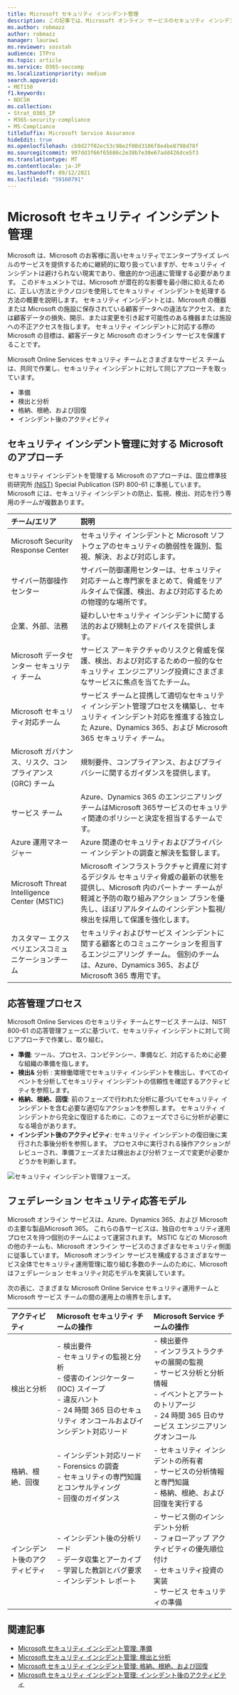 ```yaml
---
title: Microsoft セキュリティ インシデント管理
description: この記事では、Microsoft オンライン サービスのセキュリティ インシデント管理プロセスの概要について説明します。
ms.author: robmazz
author: robmazz
manager: laurawi
ms.reviewer: sosstah
audience: ITPro
ms.topic: article
ms.service: O365-seccomp
ms.localizationpriority: medium
search.appverid:
- MET150
f1.keywords:
- NOCSH
ms.collection:
- Strat_O365_IP
- M365-security-compliance
- MS-Compliance
titleSuffix: Microsoft Service Assurance
hideEdit: true
ms.openlocfilehash: cb9d27f02ec53c98e2f00d3106f8e4be8798d78f
ms.sourcegitcommit: 997dd3f66f65686c2e38b7e30e67add426dce5f3
ms.translationtype: MT
ms.contentlocale: ja-JP
ms.lasthandoff: 09/12/2021
ms.locfileid: "59160791"
---
```

# <a name="microsoft-security-incident-management"></a>Microsoft セキュリティ インシデント管理

Microsoft は、Microsoft のお客様に高いセキュリティでエンタープライズ レベルのサービスを提供するために継続的に取り扱っていますが、セキュリティ インシデントは避けられない現実であり、徹底的かつ迅速に管理する必要があります。 このドキュメントでは、Microsoft が潜在的な影響を最小限に抑えるために、正しい方法とテクノロジを使用してセキュリティ インシデントを処理する方法の概要を説明します。 セキュリティ インシデントとは、Microsoft の機器または Microsoft の施設に保存されている顧客データへの違法なアクセス、または顧客データの損失、開示、または変更を引き起す可能性のある機器または施設への不正アクセスを指します。 セキュリティ インシデントに対応する際の Microsoft の目標は、顧客データと Microsoft のオンライン サービスを保護することです。

Microsoft Online Services セキュリティ チームとさまざまなサービス チームは、共同で作業し、セキュリティ インシデントに対して同じアプローチを取っています。

- 準備
- 検出と分析
- 格納、根絶、および回復
- インシデント後のアクティビティ

## <a name="microsoft-approach-to-security-incident-management"></a>セキュリティ インシデント管理に対する Microsoft のアプローチ

セキュリティ インシデントを管理する Microsoft のアプローチは、国立標準技術研究所 [(NIST)](https://www.nist.gov/) Special Publication (SP) 800-61 に準拠しています。 Microsoft には、セキュリティ インシデントの防止、監視、検出、対応を行う専用のチームが複数あります。

|**チーム/エリア**|**説明**|
|:------------|:--------------|
| Microsoft Security Response Center | セキュリティ インシデントと Microsoft ソフトウェアのセキュリティの脆弱性を識別、監視、解決、および対応します。 |
| サイバー防御操作センター | サイバー防御運用センターは、セキュリティ対応チームと専門家をまとめて、脅威をリアルタイムで保護、検出、および対応するための物理的な場所です。 |
| 企業、外部、法務 | 疑わしいセキュリティ インシデントに関する法的および規制上のアドバイスを提供します。 |
| Microsoft データセンター セキュリティ チーム | サービス アーキテクチャのリスクと脅威を保護、検出、および対応するための一般的なセキュリティ エンジニアリング投資にさまざまなサービスに焦点を当てたチーム。 |
| Microsoft セキュリティ対応チーム | サービス チームと提携して適切なセキュリティ インシデント管理プロセスを構築し、セキュリティ インシデント対応を推進する独立した Azure、Dynamics 365、および Microsoft 365 セキュリティ チーム。 |
| Microsoft ガバナンス、リスク、コンプライアンス (GRC) チーム | 規制要件、コンプライアンス、およびプライバシーに関するガイダンスを提供します。 |
| サービス チーム | Azure、Dynamics 365 のエンジニアリング チームはMicrosoft 365サービスのセキュリティ関連のポリシーと決定を担当するチームです。 |
| Azure 運用マネージャー | Azure 関連のセキュリティおよびプライバシー インシデントの調査と解決を監督します。 |
| Microsoft Threat Intelligence Center (MSTIC) | Microsoft インフラストラクチャと資産に対するデジタル セキュリティ脅威の最新の状態を提供し、Microsoft 内のパートナー チームが軽減と予防の取り組みアクション プランを優先し、ほぼリアルタイムのインシデント監視/検出を採用して保護を強化します。 |
| カスタマー エクスペリエンスコミュニケーションチーム | セキュリティおよびサービス インシデントに関する顧客とのコミュニケーションを担当するエンジニアリング チーム。 個別のチームは、Azure、Dynamics 365、および Microsoft 365 専用です。 |

## <a name="response-management-process"></a>応答管理プロセス

Microsoft Online Services のセキュリティ チームとサービス チームは、NIST 800-61 の応答管理フェーズに基づいて、セキュリティ インシデントに対して同じアプローチで作業し、取り組む。

- **準備**: ツール、プロセス、コンピテンシー、準備など、対応するために必要な組織の準備を指します。
- **検出&** 分析 : 実稼働環境でセキュリティ インシデントを検出し、すべてのイベントを分析してセキュリティ インシデントの信頼性を確認するアクティビティを参照します。
- **格納、根絶、回復**: 前のフェーズで行われた分析に基づいてセキュリティ インシデントを含む必要な適切なアクションを参照します。 セキュリティ インシデントから完全に復旧するために、このフェーズでさらに分析が必要になる場合があります。
- **インシデント後のアクティビティ**: セキュリティ インシデントの復旧後に実行された事後分析を参照します。 プロセス中に実行される操作アクションがレビューされ、準備フェーズまたは検出および分析フェーズで変更が必要かどうかを判断します。

![セキュリティ インシデント管理フェーズ。](../media/assurance-sim-phases.png)

## <a name="federated-security-response-model"></a>フェデレーション セキュリティ応答モデル

Microsoft オンライン サービスは、Azure、Dynamics 365、および Microsoft の主要な製品Microsoft 365。 これらの各サービスは、独自のセキュリティ運用プロセスを持つ個別のチームによって運営されます。 MSTIC などの Microsoft の他のチームも、Microsoft オンライン サービスのさまざまなセキュリティ側面に従事しています。 Microsoft オンライン サービスを構成するさまざまなサービス全体でセキュリティ運用管理に取り組む多数のチームのために、Microsoft はフェデレーション セキュリティ対応モデルを実装しています。

次の表に、さまざまな Microsoft Online Service セキュリティ運用チームと Microsoft サービス チームの間の運用上の境界を示します。

|**アクティビティ**|**Microsoft セキュリティ チームの操作**|**Microsoft Service チームの操作**|
|:-----------|:-----------------------------------------|:----------------------------------------|
| 検出と分析 | - 検出要件 <br> - セキュリティの監視と分析 <br> - 侵害のインジケーター (IOC) スイープ <br> - 違反ハント <br> - 24 時間 365 日のセキュリティ オンコールおよびインシデント対応リード | - 検出要件 <br> - インフラストラクチャの展開の監視 <br> - サービス分析と分析情報 <br> - イベントとアラートのトリアージ <br> - 24 時間 365 日のサービス エンジニアリングオンコール  |
| 格納、根絶、回復 | - インシデント対応リード <br> - Forensics の調査 <br> - セキュリティの専門知識とコンサルティング <br> - 回復のガイダンス | - セキュリティ インシデントの所有者 <br> - サービスの分析情報と専門知識 <br> - 格納、根絶、および回復を実行する |
| インシデント後のアクティビティ | - インシデント後の分析リード <br> - データ収集とアーカイブ <br> - 学習した教訓とバグ要求 <br> - インシデント レポート | - サービス側のインシデント分析 <br> - フォローアップ アクティビティの優先順位付け <br> - セキュリティ投資の実装 <br> - サービス セキュリティの準備 |

## <a name="related-articles"></a>関連記事

- [Microsoft セキュリティ インシデント管理: 準備](assurance-sim-preparation.md)
- [Microsoft セキュリティ インシデント管理: 検出と分析](assurance-sim-detection-analysis.md)
- [Microsoft セキュリティ インシデント管理: 格納、根絶、および回復](assurance-sim-containment-eradication-recovery.md)
- [Microsoft セキュリティ インシデント管理: インシデント後のアクティビティ](assurance-sim-post-incident-activity.md)
